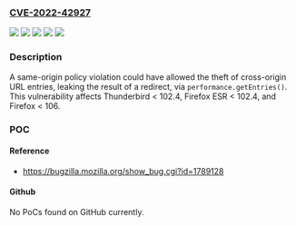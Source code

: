 ### [CVE-2022-42927](https://cve.mitre.org/cgi-bin/cvename.cgi?name=CVE-2022-42927)
![](https://img.shields.io/static/v1?label=Product&message=Firefox%20ESR&color=blue)
![](https://img.shields.io/static/v1?label=Product&message=Firefox&color=blue)
![](https://img.shields.io/static/v1?label=Product&message=Thunderbird&color=blue)
![](https://img.shields.io/static/v1?label=Version&message=n%2Fa&color=blue)
![](https://img.shields.io/static/v1?label=Vulnerability&message=Same-origin%20policy%20violation%20could%20have%20leaked%20cross-origin%20URLs&color=brighgreen)

### Description

A same-origin policy violation could have allowed the theft of cross-origin URL entries, leaking the result of a redirect, via <code>performance.getEntries()</code>. This vulnerability affects Thunderbird < 102.4, Firefox ESR < 102.4, and Firefox < 106.

### POC

#### Reference
- https://bugzilla.mozilla.org/show_bug.cgi?id=1789128

#### Github
No PoCs found on GitHub currently.

